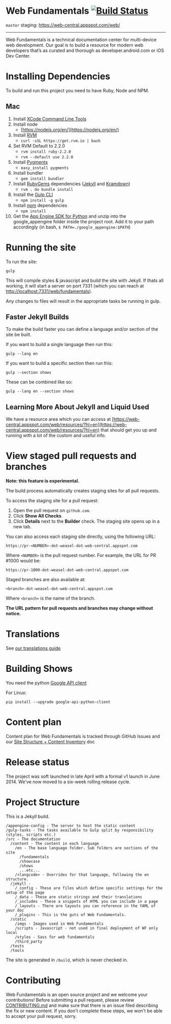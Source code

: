 # Web Fundamentals <master> [![Build Status](https://ci.cloudware.io/api/badges/google/WebFundamentals/status.svg)](https://ci.cloudware.io/google/WebFundamentals)

`master` staging: https://web-central.appspot.com/web/
<hr>

Web Fundamentals is a technical documentation center for multi-device web
development.  Our goal is to build a resource for modern web developers
that’s as curated and thorough as developer.android.com or iOS Dev Center.

# Installing Dependencies

To build and run this project you need to have Ruby, Node and NPM.

## Mac

1. Install [XCode Command Line Tools](https://developer.apple.com/xcode/downloads/)
1. Install node
    * [https://nodejs.org/en/](https://nodejs.org/en/)
1. Install [RVM](https://rvm.io/rubies/default)
    * `curl -sSL https://get.rvm.io | bash`
1. Set RVM Default to 2.2.0
    * `rvm install ruby-2.2.0`
    * `rvm --default use 2.2.0`
1. Install [Pygments](http://pygments.org/)
    * `easy_install pygments`
1. Install bundler
    * `gem install bundler`
1. Install [RubyGems](https://rubygems.org/) dependencies ([Jekyll](http://jekyllrb.com/) and [Kramdown](http://kramdown.gettalong.org/))
    * `rvm . do bundle install`
1. Install the [Gulp CLI](http://gulpjs.com/)
    * `npm install -g gulp`
1. Install [npm](https://www.npmjs.org) dependencies
    * `npm install`
1. Get the [App Engine SDK for Python](https://cloud.google.com/appengine/downloads#Google_App_Engine_SDK_for_Python) and unzip into the google_appengine folder inside the project root. Add it to your path accordingly (in bash, `$ PATH=./google_appengine:$PATH`)

# Running the site

To run the site:

    gulp

This will compile styles & javascript and build the site with Jekyll. If thats
all working, it will start a server on port 7331 (which you can reach at
[http://localhost:7331/web/fundamentals](http://localhost:7331/web/fundamentals)).


Any changes to files will result in the appropriate tasks be running in gulp.

## Faster Jekyll Builds

To make the build faster you can define a language and/or section of the site
be built.

If you want to build a single language then run this:

    gulp --lang en

If you want to build a specific section then run this:

    gulp --section shows

These can be combined like so:

    gulp --lang en --section shows

## Learning More About Jekyll and Liquid Used

We have a resource area which you can access at [https://web-central.appspot.com/web/resources/?hl=en](https://web-central.appspot.com/web/resources/?hl=en) that should get you up and running with a lot of the custom and useful info.

# View staged pull requests and branches

**Note: this feature is experimental.**

The build process automatically creates staging sites for all pull requests.

To access the staging site for a pull request:

1. Open the pull request on `github.com`.
2. Click **Show All Checks**.
3. Click **Details** next to the **Builder** check. The staging site opens
   up in a new tab.

You can also access each staging site directly, using the following URL:

    https://pr-<NUMBER>-dot-weasel-dot-web-central.appspot.com

Where `<NUMBER>` is the pull request number. For example, the URL for
PR #1000 would be:

    https://pr-1000-dot-weasel-dot-web-central.appspot.com

Staged branches are also available at:

    <branch>-dot-weasel-dot-web-central.appspot.com

Where `<branch>` is the name of the branch.

**The URL pattern for pull requests and branches may change without notice.**

# Translations

See [our translations guide](https://developers.google.com/web/resources/translations/)

# Building Shows

You need the python [Google API client](https://developers.google.com/api-client-library/python/start/installation)

For Linux:

    pip install --upgrade google-api-python-client

# Content plan

Content plan for Web Fundamentals is tracked through GitHub Issues and our [Site Structure + Content Inventory](http://goo.gl/nWDD0M) doc

# Release status

The project was soft launched in late April with a formal v1 launch in June 2014.  We've now moved to a six-week rolling release cycle.

# Project Structure

This is a Jekyll build.

```
/appengine-config - The server to host the static content
/gulp-tasks - The tasks available to Gulp split by responsibility (styles, scripts etc.)
/src - The documentation
  /content - The content in each language
    /en - The base language folder. Sub folders are sections of the site
      /fundamentals
      /showcase
      /shows
      ...etc...
    /<langcode> - Overrides for that language, following the en structure.
  /jekyll -
    /_config - These are files which define specific settings for the setup of the page
    /_data - These are static strings and their translations
    /_includes - These a snippets of HTML you can include in a page
    /_layouts - There are layouts you can reference in the YAML of your doc
    /_plugins - This is the guts of Web Fundamentals.
  /static
    /imgs - Images used in Web Fundamentals
    /scripts - Javascript - not used in final deployment of WF only local
    /styles - Sass for web fundamentals
    /third_party
  /tests
  /tools
```

The site is generated in `/build`, which is never checked in.

# Contributing

Web Fundamentals is an open source project and we welcome your contributions!
Before submitting a pull request, please review [CONTRIBUTING.md](CONTRIBUTING.md)
and make sure that there is an issue filed describing the fix or new content.
If you don't complete these steps, we won't be able to accept your pull request, sorry.
